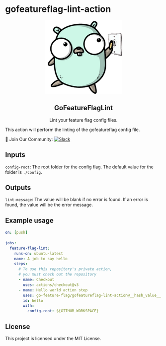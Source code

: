 # gofeatureflag-lint-action

<p align="center">
    <img width="250" height="238" alt="Go Feature Flag" src="https://github.com/thomaspoignant/go-feature-flag/raw/main/logo.png" />
    <h2 align="center">GoFeatureFlagLint</h2>
    <p align="center">Lint your feature flag config files.</p>
</p>

This action will perform the linting of the gofeatureflag config file.

📢 Join Our Community: [![Slack](https://img.shields.io/badge/join-us%20on%20slack-gray.svg?longCache=true&logo=slack&colorB=green)](https://gophers.slack.com/messages/go-feature-flag)

## Inputs

`config-root`: The root folder for the config flag. The default value for the
folder is `./config`.
## Outputs

`lint-message`: The value will be blank if no error is found. If an error is
found, the value will be the error message.
## Example usage

```yaml
on: [push]

jobs:
  feature-flag-lint:
    runs-on: ubuntu-latest
    name: A job to say hello
    steps:
      # To use this repository's private action,
      # you must check out the repository
      - name: Checkout
        uses: actions/checkout@v3
      - name: Hello world action step
        uses: go-feature-flag/gofeatureflag-lint-action@__hash_value__
        id: hello          
        with:
          config-root: ${GITHUB_WORKSPACE}
```

## License

This project is licensed under the MIT License.